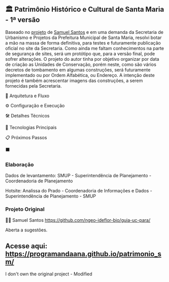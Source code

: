 ## 🏛️ Patrimônio Histórico e Cultural de Santa Maria - 1ª versão

Baseado no <a href="https://ngeo-ideflor-bio.github.io/guia-uc-para/">projeto</a> de <a href="https://github.com/samuel-c-santos"> Samuel Santos</a> e em uma demanda da Secretaria de Urbanismo e Projetos da Prefeitura Municipal de Santa Maria, resolvi botar a mão na massa de forma definitiva, para testes e futuramente publicação oficial no site da Secretaria. Como ainda me faltam conhecimentos na parte de segurança de sites, será um protótipo que, para a versão final, pode sofrer alterações.
O projeto do autor tinha por objetivo organizar por data de criação as Unidades de Conservação, porém neste, como são vários decretos de tombamento em algumas construções, será futuramente implementado ou por Ordem Alfabética, ou Endereço.
A intenção deste projeto é também acrescentar imagens das construções, a serem fornecidas pela Secretaria.


🚀 Arquitetura e Fluxo

⚙️ Configuração e Execução

🛠️ Detalhes Técnicos

🧰 Tecnologias Principais

📋 Próximos Passos

  ⬛

### Elaboração

Dados de levantamento: SMUP - Superintendência de Planejamento - Coordenadoria de Planejamento

Hotsite: Analissa do Prado - Coordenadoria de Informações e Dados - Superintendência de Planejamento - SMUP


### Projeto Original

🧑‍💻 Samuel Santos https://github.com/ngeo-ideflor-bio/guia-uc-para/

Aberta a sugestões.

## Acesse aqui: https://programandaana.github.io/patrimonio_sm/

I don't own the original project - Modified
